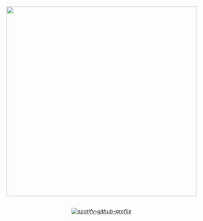 </a>

# 
<h6 align="center"> 
  <img width="500" src="https://github.com/user-attachments/assets/07ecbfc5-a57c-41aa-9072-cf6e1736611f">
</br>
</br>
    
  [![spotify-github-profile](https://spotify-github-profile.kittinanx.com/api/view?uid=u0u4aguznmg71vt7b17xnp0vc&cover_image=true&theme=novatorem&show_offline=true&background_color=121212&interchange=true&bar_color=a30000&bar_color_cover=false)](https://github.com/kittinan/spotify-github-profile)
 </p>
 
  #
